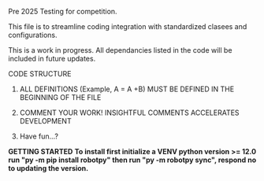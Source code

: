 Pre 2025 Testing for competition. 

This file is to streamline coding integration with standardized clasees and configurations. 

This is a work in progress. All dependancies listed in the code will be included in future updates. 

CODE STRUCTURE 

1) ALL DEFINITIONS (Example, A = A +B) MUST BE DEFINED IN THE BEGINNING OF THE FILE

2) COMMENT YOUR WORK! INSIGHTFUL COMMENTS ACCELERATES DEVELOPMENT 

3) Have fun...? 


**GETTING STARTED**
**To install first initialize a VENV python version >= 12.0 run "py -m pip install robotpy" then run "py -m robotpy sync", respond no to updating the version.**
